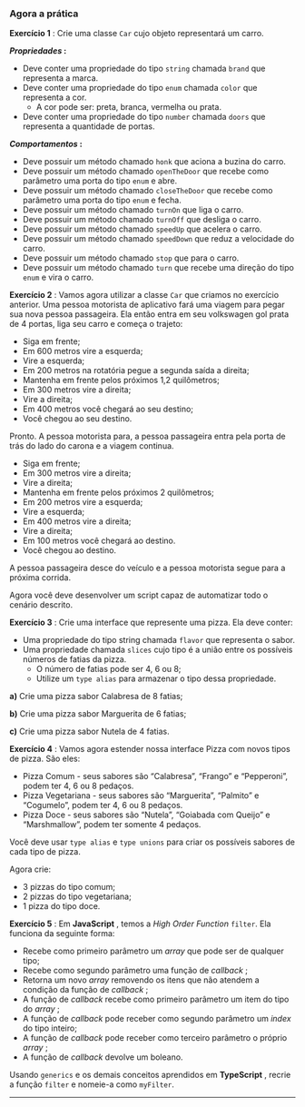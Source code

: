 ### Agora a prática

 **Exercício 1** : Crie uma classe `Car` cujo objeto representará um carro.

***Propriedades* :**

* Deve conter uma propriedade do tipo `string` chamada `brand` que representa a marca.
* Deve conter uma propriedade do tipo `enum` chamada `color` que representa a cor.
  * A cor pode ser: preta, branca, vermelha ou prata.
* Deve conter uma propriedade do tipo `number` chamada `doors` que representa a quantidade de portas.

***Comportamentos* :**

* Deve possuir um método chamado `honk` que aciona a buzina do carro.
* Deve possuir um método chamado `openTheDoor` que recebe como parâmetro uma porta do tipo `enum` e abre.
* Deve possuir um método chamado `closeTheDoor` que recebe como parâmetro uma porta do tipo `enum` e fecha.
* Deve possuir um método chamado `turnOn` que liga o carro.
* Deve possuir um método chamado `turnOff` que desliga o carro.
* Deve possuir um método chamado `speedUp` que acelera o carro.
* Deve possuir um método chamado `speedDown` que reduz a velocidade do carro.
* Deve possuir um método chamado `stop` que para o carro.
* Deve possuir um método chamado `turn` que recebe uma direção do tipo `enum` e vira o carro.

 **Exercício 2** : Vamos agora utilizar a classe `Car` que criamos no exercício anterior. Uma pessoa motorista de aplicativo fará uma viagem para pegar sua nova pessoa passageira. Ela então entra em seu volkswagen gol prata de 4 portas, liga seu carro e começa o trajeto:

* Siga em frente;
* Em 600 metros vire a esquerda;
* Vire a esquerda;
* Em 200 metros na rotatória pegue a segunda saída a direita;
* Mantenha em frente pelos próximos 1,2 quilômetros;
* Em 300 metros vire a direita;
* Vire a direita;
* Em 400 metros você chegará ao seu destino;
* Você chegou ao seu destino.

Pronto. A pessoa motorista para, a pessoa passageira entra pela porta de trás do lado do carona e a viagem continua.

* Siga em frente;
* Em 300 metros vire a direita;
* Vire a direita;
* Mantenha em frente pelos próximos 2 quilômetros;
* Em 200 metros vire a esquerda;
* Vire a esquerda;
* Em 400 metros vire a direita;
* Vire a direita;
* Em 100 metros você chegará ao destino.
* Você chegou ao destino.

A pessoa passageira desce do veículo e a pessoa motorista segue para a próxima corrida.

Agora você deve desenvolver um script capaz de automatizar todo o cenário descrito.

 **Exercício 3** : Crie uma interface que represente uma pizza. Ela deve conter:

* Uma propriedade do tipo string chamada `flavor` que representa o sabor.
* Uma propriedade chamada `slices` cujo tipo é a união entre os possíveis números de fatias da pizza.
  * O número de fatias pode ser 4, 6 ou 8;
  * Utilize um `type alias` para armazenar o tipo dessa propriedade.

**a)** Crie uma pizza sabor Calabresa de 8 fatias;

**b)** Crie uma pizza sabor Marguerita de 6 fatias;

**c)** Crie uma pizza sabor Nutela de 4 fatias.

 **Exercício 4** : Vamos agora estender nossa interface Pizza com novos tipos de pizza. São eles:

* Pizza Comum - seus sabores são “Calabresa”, “Frango” e “Pepperoni”, podem ter 4, 6 ou 8 pedaços.
* Pizza Vegetariana - seus sabores são “Marguerita”, “Palmito” e “Cogumelo”, podem ter 4, 6 ou 8 pedaços.
* Pizza Doce - seus sabores são “Nutela”, “Goiabada com Queijo” e “Marshmallow”, podem ter somente 4 pedaços.

Você deve usar `type alias` e `type unions` para criar os possíveis sabores de cada tipo de pizza.

Agora crie:

* 3 pizzas do tipo comum;
* 2 pizzas do tipo vegetariana;
* 1 pizza do tipo doce.

 **Exercício 5** : Em  **JavaScript** , temos a *High Order Function* `filter`. Ela funciona da seguinte forma:

* Recebe como primeiro parâmetro um *array* que pode ser de qualquer tipo;
* Recebe como segundo parâmetro uma função de  *callback* ;
* Retorna um novo *array* removendo os itens que não atendem a condição da função de  *callback* ;
* A função de *callback* recebe como primeiro parâmetro um item do tipo do  *array* ;
* A função de *callback* pode receber como segundo parâmetro um *index* do tipo inteiro;
* A função de *callback* pode receber como terceiro parâmetro o próprio  *array* ;
* A função de *callback* devolve um boleano.

Usando `generics` e os demais conceitos aprendidos em  **TypeScript** , recrie a função `filter` e nomeie-a como `myFilter`.

---
